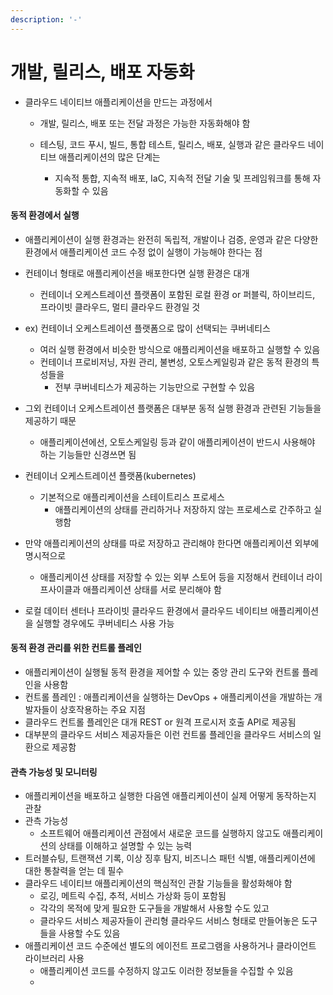 ```yaml
---
description: '-'
---
```


# 개발, 릴리스, 배포 자동화

* 클라우드 네이티브 애플리케이션을 만드는 과정에서&#x20;
  * 개발, 릴리스, 배포 또는 전달 과정은 가능한 자동화해야 함&#x20;
  *   테스팅, 코드 푸시, 빌드, 통합 테스트, 릴리스, 배포, 실행과 같은 클라우드 네이티브 애플리케이션의 많은 단계는&#x20;

      * 지속적 통합, 지속적 배포, IaC, 지속적 전달 기술 및 프레임워크를 통해 자동화할 수 있음&#x20;



#### 동적 환경에서 실행&#x20;

* 애플리케이션이 실행 환경과는 완전히 독립적, 개발이나 검증, 운영과 같은 다양한 환경에서 애플리케이션 코드 수정 없이 실행이 가능해야 한다는 점&#x20;
* 컨테이너 형태로 애플리케이션을 배포한다면 실행 환경은 대개&#x20;
  * 컨테이너 오케스트레이션 플랫폼이 포함된 로컬 환경 or  퍼블릭, 하이브리드, 프라이빗 클라우드, 멀티 클라우드 환경일 것&#x20;
* &#x20;ex) 컨테이너 오케스트레이션 플랫폼으로 많이 선택되는 쿠버네티스&#x20;
  * 여러 실행 환경에서 비슷한 방식으로 애플리케이션을 배포하고 실행할 수 있음&#x20;
  * 컨테이너 프로비저닝, 자원 관리, 불변성, 오토스케일링과 같은 동적 환경의 특성들을&#x20;
    * 전부 쿠버네티스가 제공하는 기능만으로 구현할 수 있음&#x20;
*   그외 컨테이너 오케스트레이션 플랫폼은 대부분 동적 실행 환경과 관련된 기능들을 제공하기 때문&#x20;

    * 애플리케이션에선, 오토스케일링 등과 같이 애플리케이션이 반드시 사용해야 하는 기능들만 신경쓰면 됨&#x20;


* 컨테이너 오케스트레이션 플랫폼(kubernetes)
  * 기본적으로 애플리케이션을 스테이트리스 프로세스
    * 애플리케이션의 상태를 관리하거나 저장하지 않는 프로세스로 간주하고 실행함&#x20;
* 만약 애플리케이션의 상태를 따로 저장하고 관리해야 한다면 애플리케이션 외부에 명시적으로&#x20;
  * 애플리케이션 상태를 저장할 수 있는 외부 스토어 등을 지정해서 컨테이너 라이프사이클과 애플리케이션 상태를 서로 분리해야 함&#x20;
* 로컬 데이터 센터나 프라이빗 클라우드 환경에서 클라우드 네이티브 애플리케이션을 실행할 경우에도 쿠버네티스 사용 가능&#x20;

#### 동적 환경 관리를 위한 컨트롤 플레인&#x20;

* 애플리케이션이 실행될 동적 환경을 제어할 수 있는 중앙 관리 도구와 컨트롤 플레인을 사용함&#x20;
* 컨트롤 플레인 : 애플리케이션을 실행하는 DevOps + 애플리케이션을 개발하는 개발자들이 상호작용하는 주요 지점&#x20;
* 클라우드 컨트롤 플레인은 대개 REST or 원격 프로시저 호출 API로 제공됨&#x20;
* 대부분의 클라우드 서비스 제공자들은 이런 컨트롤 플레인을 클라우드 서비스의 일환으로 제공함&#x20;

#### 관측 가능성 및 모니터링&#x20;

* 애플리케이션을 배포하고 실행한 다음엔 애플리케이션이 실제 어떻게 동작하는지 관찰
* 관측 가능성&#x20;
  * 소프트웨어 애플리케이션 관점에서 새로운 코드를 실행하지 않고도 애플리케이션의 상태를 이해하고 설명할 수 있는 능력
* 트러블슈팅, 트랜잭션 기록, 이상 징후 탐지, 비즈니스 패턴 식별, 애플리케이션에 대한 통찰력을 얻는 데 필수&#x20;
* 클라우드 네이티브 애플리케이션의 핵심적인 관찰 기능들을 활성화해야 함&#x20;
  * 로깅, 메트릭 수집, 추적, 서비스 가상화 등이 포함됨&#x20;
  * 각각의 목적에 맞게 필요한 도구들을 개발해서 사용할 수도 있고&#x20;
  * 클라우드 서비스 제공자들이 관리형 클라우드 서비스 형태로 만들어놓은 도구들을 사용할 수도 있음&#x20;
* 애플리케이션 코드 수준에선 별도의 에이전트 프로그램을 사용하거나 클라이언트 라이브러리 사용&#x20;
  * 애플리케이션 코드를 수정하지 않고도 이러한 정보들을 수집할 수 있음&#x20;
  *







